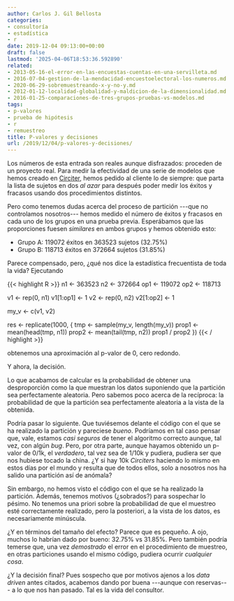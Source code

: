```yaml
---
author: Carlos J. Gil Bellosta
categories:
- consultoría
- estadística
- r
date: 2019-12-04 09:13:00+00:00
draft: false
lastmod: '2025-04-06T18:53:36.592890'
related:
- 2013-05-16-el-error-en-las-encuestas-cuentas-en-una-servilleta.md
- 2016-07-04-gestion-de-la-mendacidad-encuestoelectoral-los-numeros.md
- 2020-06-29-sobremuestreando-x-y-no-y.md
- 2012-01-12-localidad-globalidad-y-maldicion-de-la-dimensionalidad.md
- 2016-01-25-comparaciones-de-tres-grupos-pruebas-vs-modelos.md
tags:
- p-valores
- prueba de hipótesis
- r
- remuestreo
title: P-valores y decisiones
url: /2019/12/04/p-valores-y-decisiones/
---
```


Los números de esta entrada son reales aunque disfrazados: proceden de un proyecto real. Para medir la efectividad de una serie de modelos que hemos creado en [Circiter](http://www.circiter.es), hemos pedido al cliente lo de siempre: que parta la lista de sujetos en dos _al azar_ para después poder medir los éxitos y fracasos usando dos procedimientos distintos.

Pero como tenemos dudas acerca del proceso de partición ---que no controlamos nosotros--- hemos medido el número de éxitos y fracasos en cada uno de los grupos en una prueba previa. Esperábamos que las proporciones fuesen _similares_ en ambos grupos y hemos obtenido esto:

* Grupo A: 119072 éxitos en 363523 sujetos  (32.75%)
* Grupo B: 118713 éxitos en 372664 sujetos (31.85%)

Parece compensado, pero, ¿qué nos dice la estadística frecuentista de toda la vida? Ejecutando

{{< highlight R >}}
n1 <- 363523
n2 <- 372664
op1 <- 119072
op2 <- 118713

v1 <- rep(0, n1)
v1[1:op1] <- 1
v2 <- rep(0, n2)
v2[1:op2] <- 1

my_v <- c(v1, v2)

res <- replicate(1000, {
  tmp <- sample(my_v, length(my_v))
  prop1 <- mean(head(tmp, n1))
  prop2 <- mean(tail(tmp, n2))
  prop1 / prop2
})
{{< / highlight >}}

obtenemos una aproximación al p-valor de 0, cero redondo.

Y ahora, la decisión.

Lo que acabamos de calcular es la probabilidad de obtener una desproporción como la que muestran los datos suponiendo que la partición sea perfectamente aleatoria. Pero sabemos poco acerca de la recíproca: la probabilidad de que la partición sea perfectamente aleatoria a la vista de la obtenida.

Podría pasar lo siguiente. Que tuviésemos delante el código con el que se ha realizado la partición y pareciese _bueno_. Podríamos en tal caso pensar que, vale, estamos _casi seguros_ de tener el algoritmo correcto aunque, tal vez, con  algún _bug_. Pero, por otra parte, aunque hayamos obtenido un p-valor de 0/1k, el _verdadero_, tal vez sea de 1/10k y pudiera, pudiera ser que nos hubiese tocado la china. ¿Y si hay 10k _Circiters_ haciendo lo mismo en estos días por el mundo y resulta que de todos ellos, solo a nosotros nos ha salido una partición así de anómala?

Sin embargo, no hemos visto el código con el que se ha realizado la partición. Además, tenemos motivos (¿sobrados?) para sospechar lo pésimo. No tenemos una priori sobre la probabilidad de que el muestreo esté correctamente realizado, pero la posteriori, a la vista de los datos, es necesariamente minúscula.

¿Y en términos del tamaño del efecto? Parece que es pequeño. A ojo, muchos lo habrían dado por bueno: 32.75% vs 31.85%. Pero también podría temerse que, una vez _demostrado_ el error en el procedimiento de muestreo, en otras particiones usando el mismo código, pudiera ocurrir _cualquier cosa_.

¿Y la decisión final? Pues sospecho que por motivos ajenos a los _data driven_ antes citados, acabemos dando por buena ---aunque con reservas--- a lo que nos han pasado. Tal es la vida del consultor.